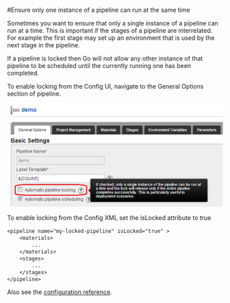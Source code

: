 #Ensure only one instance of a pipeline can run at the same time

Sometimes you want to ensure that only a single instance of a pipeline can run at a time. This is important if the stages of a pipeline are interrelated. For example the first stage may set up an environment that is used by the next stage in the pipeline.

If a pipeline is locked then Go will not allow any other instance of that pipeline to be scheduled until the currently running one has been completed.

To enable locking from the Config UI, navigate to the General Options section of pipeline.

![](../resources/images/cruise/admin/pipeline_locking.png)

To enable locking from the Config XML set the isLocked attribute to true

```
<pipeline name="my-locked-pipeline" isLocked="true" >
    <materials>
        ...
    </materials>
    <stages>
        ...
    </stages>
</pipeline>
```

Also see the [configuration reference](configuration_reference.md#pipeline).